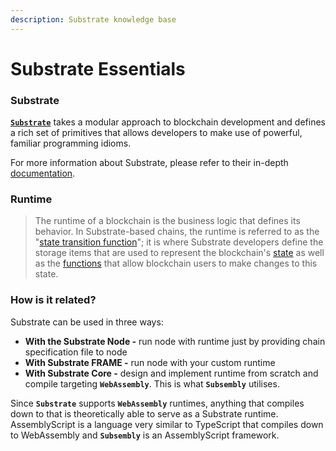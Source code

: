 ```yaml
---
description: Substrate knowledge base
---
```


# Substrate Essentials

### Substrate

[**`Substrate`**](https://substrate.dev/docs/en/) takes a modular approach to blockchain development and defines a rich set of primitives that allows developers to make use of powerful, familiar programming idioms.

For more information about Substrate, please refer to their in-depth [documentation](https://substrate.dev/).

### Runtime

> The runtime of a blockchain is the business logic that defines its behavior. In Substrate-based chains, the runtime is referred to as the "[state transition function](https://substrate.dev/docs/en/knowledgebase/getting-started/glossary#state-transition-function-stf)"; it is where Substrate developers define the storage items that are used to represent the blockchain's [state](https://substrate.dev/docs/en/knowledgebase/getting-started/glossary#state) as well as the [functions](https://substrate.dev/docs/en/knowledgebase/learn-substrate/extrinsics) that allow blockchain users to make changes to this state.

### How is it related?

Substrate can be used in three ways:

* **With the Substrate Node -** run node with runtime just by providing chain specification file to node
* **With Substrate FRAME -** run node with your custom runtime
* **With Substrate Core -** design and implement runtime from scratch and compile targeting **`WebAssembly`**. This is what **`Subsembly`** utilises.

Since **`Substrate`** supports **`WebAssembly`** runtimes, anything that compiles down to that is theoretically able to serve as a Substrate runtime. AssemblyScript is a language very similar to TypeScript that compiles down to WebAssembly and **`Subsembly`** is an AssemblyScript framework.

